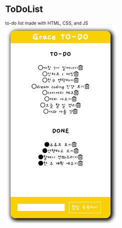 # ToDoList
 to-do list made with HTML, CSS, and JS
![screenshot](https://github.com/grace-kimm/ToDoList/blob/master/capture_image.png?raw=true)

